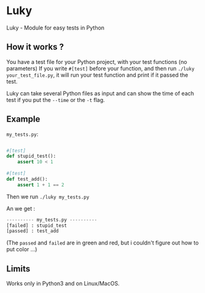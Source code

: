# Luky
Luky - Module for easy tests in Python

## How it works ?

You have a test file for your Python project, with your test functions (no parameters)
If you write ``#[test]`` before your function, and then run ``./luky your_test_file.py``,
it will run your test function and print if it passed the test.

Luky can take several Python files as input and can show the time of each test if you put the ``--time`` or the ``-t`` flag.

## Example

``my_tests.py``:

```python

#[test]
def stupid_test():
    assert 10 < 1
    
#[test]
def test_add():
    assert 1 + 1 == 2
```
Then we run ``./luky my_tests.py``

An we get :

```python
---------- my_tests.py ----------
[failed] : stupid_test
[passed] : test_add
```
(The ``passed`` and ``failed`` are in green and red, but i couldn't figure out how to put color ...)

## Limits

Works only in Python3 and on Linux/MacOS.
